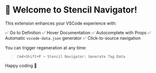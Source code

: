 # 👋 Welcome to Stencil Navigator!

This extension enhances your VSCode experience with:

✅ Go to Definition
✅ Hover Documentation
✅ Autocomplete with Props
✅ Automatic `vscode-data.json` generator
✅ Click-to-source navigation

You can trigger regeneration at any time:

> `Cmd+Shift+P → Stencil Navigator: Generate Tag Data`

Happy coding 💙
